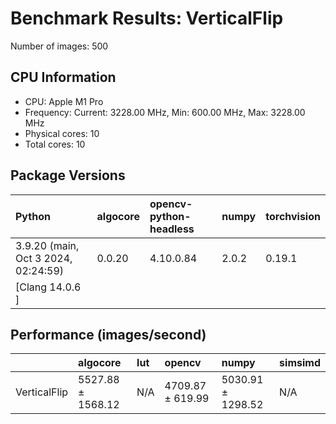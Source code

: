 # Benchmark Results: VerticalFlip

Number of images: 500

## CPU Information

- CPU: Apple M1 Pro
- Frequency: Current: 3228.00 MHz, Min: 600.00 MHz, Max: 3228.00 MHz
- Physical cores: 10
- Total cores: 10

## Package Versions

| Python                                | algocore   | opencv-python-headless   | numpy   | torchvision   |
|:--------------------------------------|:-----------|:-------------------------|:--------|:--------------|
| 3.9.20 (main, Oct  3 2024, 02:24:59)  | 0.0.20     | 4.10.0.84                | 2.0.2   | 0.19.1        |
| [Clang 14.0.6 ]                       |            |                          |         |               |

## Performance (images/second)

|              | algocore          | lut   | opencv           | numpy             | simsimd   |
|:-------------|:------------------|:------|:-----------------|:------------------|:----------|
| VerticalFlip | 5527.88 ± 1568.12 | N/A   | 4709.87 ± 619.99 | 5030.91 ± 1298.52 | N/A       |
